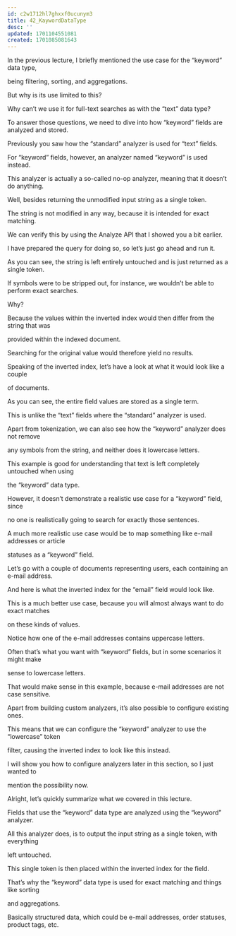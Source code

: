 ```yaml
---
id: c2w1712hl7ghxxf0ucunym3
title: 42_KaywordDataType
desc: ''
updated: 1701104551081
created: 1701085081643
---
```


In the previous lecture, I briefly mentioned the use case for the “keyword” data type,

being filtering, sorting, and aggregations.

But why is its use limited to this?

Why can’t we use it for full-text searches as with the “text” data type?

To answer those questions, we need to dive into how “keyword” fields are analyzed and stored.

Previously you saw how the “standard” analyzer is used for “text” fields.

For “keyword” fields, however, an analyzer named “keyword” is used instead.

This analyzer is actually a so-called no-op analyzer, meaning that it doesn’t do anything.

Well, besides returning the unmodified input string as a single token.

The string is not modified in any way, because it is intended for exact matching.

We can verify this by using the Analyze API that I showed you a bit earlier.

I have prepared the query for doing so, so let’s just go ahead and run it.

As you can see, the string is left entirely untouched and is just returned as a single token.

If symbols were to be stripped out, for instance, we wouldn’t be able to perform exact searches.

Why?

Because the values within the inverted index would then differ from the string that was

provided within the indexed document.

Searching for the original value would therefore yield no results.

Speaking of the inverted index, let’s have a look at what it would look like a couple

of documents.

As you can see, the entire field values are stored as a single term.

This is unlike the “text” fields where the “standard” analyzer is used.

Apart from tokenization, we can also see how the “keyword” analyzer does not remove

any symbols from the string, and neither does it lowercase letters.

This example is good for understanding that text is left completely untouched when using

the “keyword” data type.

However, it doesn’t demonstrate a realistic use case for a “keyword” field, since

no one is realistically going to search for exactly those sentences.

A much more realistic use case would be to map something like e-mail addresses or article

statuses as a “keyword” field.

Let’s go with a couple of documents representing users, each containing an e-mail address.

And here is what the inverted index for the “email” field would look like.

This is a much better use case, because you will almost always want to do exact matches

on these kinds of values.

Notice how one of the e-mail addresses contains uppercase letters.

Often that’s what you want with “keyword” fields, but in some scenarios it might make

sense to lowercase letters.

That would make sense in this example, because e-mail addresses are not case sensitive.

Apart from building custom analyzers, it’s also possible to configure existing ones.

This means that we can configure the “keyword” analyzer to use the “lowercase” token

filter, causing the inverted index to look like this instead.

I will show you how to configure analyzers later in this section, so I just wanted to

mention the possibility now.

Alright, let’s quickly summarize what we covered in this lecture.

Fields that use the “keyword” data type are analyzed using the “keyword” analyzer.

All this analyzer does, is to output the input string as a single token, with everything

left untouched.

This single token is then placed within the inverted index for the field.

That’s why the “keyword” data type is used for exact matching and things like sorting

and aggregations.

Basically structured data, which could be e-mail addresses, order statuses, product tags, etc.